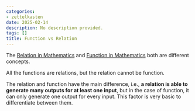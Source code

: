 ```yaml
---
categories:
- zettelkasten
date: 2025-02-14
description: No description provided.
tags: []
title: Function vs Relation
---
```


The [Relation in Mathematics](Relation%20in%20Mathematics.md) and [Function in Mathematics](Function%20in%20Mathematics.md) both are different concepts. 

All the functions are relations, but the relation cannot be function.

The relation and function have the main difference, i.e., **a relation is able to generate many outputs for at least one input**, but in the case of function, it can only generate one output for every input. This factor is very basic to differentiate between them.